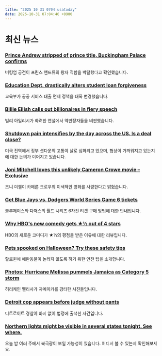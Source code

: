 ```yaml
---
title: "2025 10 31 0704 usatoday"
date: 2025-10-31 07:04:46 +0900
---
```


# 최신 뉴스

### [Prince Andrew stripped of prince title, Buckingham Palace confirms](https://www.usatoday.com/story/entertainment/celebrities/2025/10/30/prince-andrew-mountbatten-windsor-title-king-charles/86990780007/)
버킹엄 궁전이 프린스 앤드류의 왕자 직함을 박탈했다고 확인했습니다.

### [Education Dept. drastically alters student loan forgiveness](https://www.usatoday.com/story/news/politics/2025/10/30/public-service-loan-forgiveness-changes-trump/86982943007/)
교육부가 공공 서비스 대출 면제 정책을 대폭 변경했습니다.

### [Billie Eilish calls out billionaires in fiery speech](https://www.usatoday.com/story/entertainment/celebrities/2025/10/30/billie-eilish-billionaires-speech-wsj-innovator-awards/86985743007/)
빌리 아일리시가 화려한 연설에서 억만장자들을 비판했습니다.

### [Shutdown pain intensifies by the day across the US. Is a deal close?](https://www.usatoday.com/story/news/politics/2025/10/30/government-shutdown-pain-snap-travel-preschool-layoffs/86948095007/)
미국 전역에서 정부 셧다운의 고통이 날로 심화되고 있으며, 협상이 가까워지고 있는지에 대한 논의가 이어지고 있습니다.

### [Joni Mitchell loves this unlikely Cameron Crowe movie – Exclusive](https://www.usatoday.com/story/entertainment/movies/2025/10/30/cameron-crowe-joni-mitchell-movie/86969111007/)
조니 미첼이 카메론 크로우의 이색적인 영화를 사랑한다고 밝혔습니다.

### [Get Blue Jays vs. Dodgers World Series Game 6 tickets](https://www.usatoday.com/story/shopping/2025/10/29/how-to-buy-blue-jays-vs-dodgers-game-6-tickets/86967901007)
블루제이스와 다저스의 월드 시리즈 6차전 티켓 구매 방법에 대한 안내입니다.

### [Why HBO's new comedy gets ★½ out of 4 stars](https://www.usatoday.com/story/entertainment/tv/2025/10/30/i-love-la-rachel-sennott-hbo-review/86859330007/)
HBO의 새로운 코미디가 ★½의 평점을 받은 이유에 대한 리뷰입니다.

### [Pets spooked on Halloween? Try these safety tips](https://www.usatoday.com/story/pets-animals/dog/products/health/2025/10/30/beware-halloween-hazards-for-your-dogs-and-cats/86970289007/)
할로윈에 애완동물이 놀라지 않도록 하기 위한 안전 팁을 소개합니다.

### [Photos: Hurricane Melissa pummels Jamaica as Category 5 storm](https://www.usatoday.com/story/news/weather/2025/10/29/jamaica-after-hurricane-melissa-pictures/86959907007)
허리케인 멜리사가 자메이카를 강타한 사진들입니다.

### [Detroit cop appears before judge without pants](https://www.usatoday.com/story/news/nation/2025/10/30/police-officer-appears-in-court-no-pants/86991412007/)
디트로이트 경찰이 바지 없이 법정에 출석한 사건입니다.

### [Northern lights might be visible in several states tonight. See where.](https://www.usatoday.com/story/news/nation/2025/10/30/northern-lights-forecast-tonight-aurora-borealis/86981288007)
오늘 밤 여러 주에서 북극광이 보일 가능성이 있습니다. 어디서 볼 수 있는지 확인해보세요.